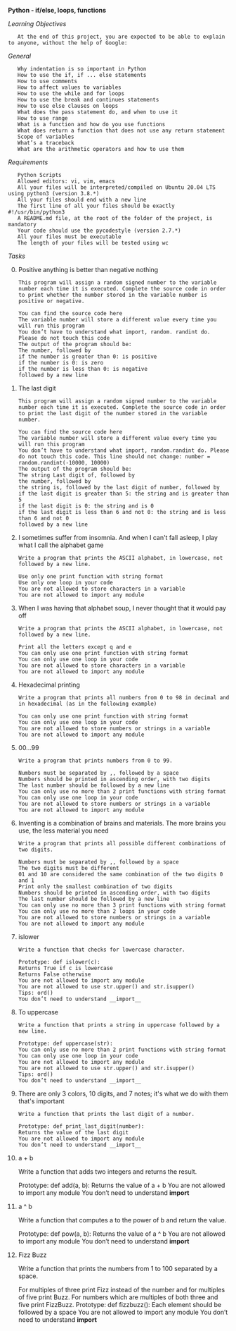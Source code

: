 **Python - if/else, loops, functions**

*Learning Objectives*

       At the end of this project, you are expected to be able to explain to anyone, without the help of Google:

*General*

       Why indentation is so important in Python
       How to use the if, if ... else statements
       How to use comments
       How to affect values to variables
       How to use the while and for loops
       How to use the break and continues statements
       How to use else clauses on loops
       What does the pass statement do, and when to use it
       How to use range
       What is a function and how do you use functions
       What does return a function that does not use any return statement
       Scope of variables
       What’s a traceback
       What are the arithmetic operators and how to use them

*Requirements*

       Python Scripts
       Allowed editors: vi, vim, emacs
       All your files will be interpreted/compiled on Ubuntu 20.04 LTS using python3 (version 3.8.*)
       All your files should end with a new line
       The first line of all your files should be exactly #!/usr/bin/python3
       A README.md file, at the root of the folder of the project, is mandatory
       Your code should use the pycodestyle (version 2.7.*)
       All your files must be executable
       The length of your files will be tested using wc


*Tasks*

0. Positive anything is better than negative nothing

       This program will assign a random signed number to the variable number each time it is executed. Complete the source code in order to print whether the number stored in the variable number is positive or negative.

       You can find the source code here
       The variable number will store a different value every time you will run this program
       You don’t have to understand what import, random. randint do. Please do not touch this code
       The output of the program should be:
       The number, followed by
       if the number is greater than 0: is positive
       if the number is 0: is zero
       if the number is less than 0: is negative
       followed by a new line


1. The last digit

       This program will assign a random signed number to the variable number each time it is executed. Complete the source code in order to print the last digit of the number stored in the variable number.

       You can find the source code here
       The variable number will store a different value every time you will run this program
       You don’t have to understand what import, random.randint do. Please do not touch this code. This line should not change: number = random.randint(-10000, 10000)
       The output of the program should be:
       The string Last digit of, followed by
       the number, followed by
       the string is, followed by the last digit of number, followed by
       if the last digit is greater than 5: the string and is greater than 5
       if the last digit is 0: the string and is 0
       if the last digit is less than 6 and not 0: the string and is less than 6 and not 0
       followed by a new line


2. I sometimes suffer from insomnia. And when I can't fall asleep, I play what I call the alphabet game

       Write a program that prints the ASCII alphabet, in lowercase, not followed by a new line.

       Use only one print function with string format
       Use only one loop in your code
       You are not allowed to store characters in a variable
       You are not allowed to import any module


3. When I was having that alphabet soup, I never thought that it would pay off

       Write a program that prints the ASCII alphabet, in lowercase, not followed by a new line.

       Print all the letters except q and e
       You can only use one print function with string format
       You can only use one loop in your code
       You are not allowed to store characters in a variable
       You are not allowed to import any module


4. Hexadecimal printing

       Write a program that prints all numbers from 0 to 98 in decimal and in hexadecimal (as in the following example)

       You can only use one print function with string format
       You can only use one loop in your code
       You are not allowed to store numbers or strings in a variable
       You are not allowed to import any module


5. 00...99

       Write a program that prints numbers from 0 to 99.

       Numbers must be separated by ,, followed by a space
       Numbers should be printed in ascending order, with two digits
       The last number should be followed by a new line
       You can only use no more than 2 print functions with string format
       You can only use one loop in your code
       You are not allowed to store numbers or strings in a variable
       You are not allowed to import any module


6. Inventing is a combination of brains and materials. The more brains you use, the less material you need

       Write a program that prints all possible different combinations of two digits.

       Numbers must be separated by ,, followed by a space
       The two digits must be different
       01 and 10 are considered the same combination of the two digits 0 and 1
       Print only the smallest combination of two digits
       Numbers should be printed in ascending order, with two digits
       The last number should be followed by a new line
       You can only use no more than 3 print functions with string format
       You can only use no more than 2 loops in your code
       You are not allowed to store numbers or strings in a variable
       You are not allowed to import any module


7. islower

       Write a function that checks for lowercase character.

       Prototype: def islower(c):
       Returns True if c is lowercase
       Returns False otherwise
       You are not allowed to import any module
       You are not allowed to use str.upper() and str.isupper()
       Tips: ord()
       You don’t need to understand __import__


8. To uppercase

       Write a function that prints a string in uppercase followed by a new line.

       Prototype: def uppercase(str):
       You can only use no more than 2 print functions with string format
       You can only use one loop in your code
       You are not allowed to import any module
       You are not allowed to use str.upper() and str.isupper()
       Tips: ord()
       You don’t need to understand __import__


9. There are only 3 colors, 10 digits, and 7 notes; it's what we do with them that's important

       Write a function that prints the last digit of a number.

       Prototype: def print_last_digit(number):
       Returns the value of the last digit
       You are not allowed to import any module
       You don’t need to understand __import__


10. a + b

       Write a function that adds two integers and returns the result.

       Prototype: def add(a, b):
       Returns the value of a + b
       You are not allowed to import any module
       You don’t need to understand __import__


11. a ^ b

       Write a function that computes a to the power of b and return the value.

       Prototype: def pow(a, b):
       Returns the value of a ^ b
       You are not allowed to import any module
       You don’t need to understand __import__


12. Fizz Buzz

       Write a function that prints the numbers from 1 to 100 separated by a space.

       For multiples of three print Fizz instead of the number and for multiples of five print Buzz.
       For numbers which are multiples of both three and five print FizzBuzz.
       Prototype: def fizzbuzz():
       Each element should be followed by a space
       You are not allowed to import any module
       You don’t need to understand __import__


